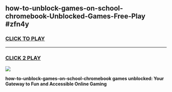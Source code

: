 
## how-to-unblock-games-on-school-chromebook-Unblocked-Games-Free-Play #zfn4y
<h3>
<a href="https://us.freeplayer.one?title=how-to-unblock-games-on-school-chromebook&ref=9M">CLICK TO PLAY</a></h3>
<hr>

<h3>
<a href="https://us.freeplayer.one?title=how-to-unblock-games-on-school-chromebook&ref=9M">CLICK 2 PLAY</a>
  
</h3>

<a href="https://us.freeplayer.one?title=how-to-unblock-games-on-school-chromebook&ref=9M"><img src="https://clearcache.store/games.png"></a>


**how-to-unblock-games-on-school-chromebook games unblocked: Your Gateway to Fun and Accessible Online Gaming**
